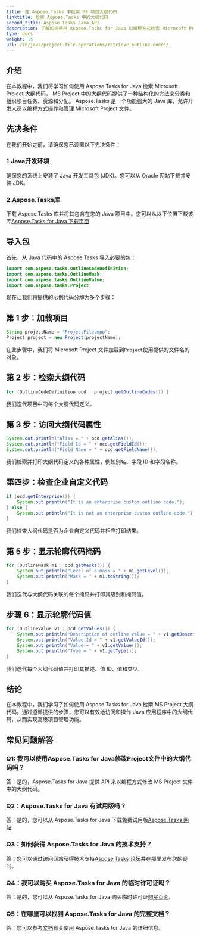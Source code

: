 ```yaml
---
title: 在 Aspose.Tasks 中检索 MS 项目大纲代码
linktitle: 检索 Aspose.Tasks 中的大纲代码
second_title: Aspose.Tasks Java API
description: 了解如何使用 Aspose.Tasks for Java 以编程方式检索 Microsoft Project 大纲代码。增强您的项目管理能力。
type: docs
weight: 15
url: /zh/java/project-file-operations/retrieve-outline-codes/
---
```

## 介绍
在本教程中，我们将学习如何使用 Aspose.Tasks for Java 检索 Microsoft Project 大纲代码。 MS Project 中的大纲代码提供了一种结构化的方法来分类和组织项目任务、资源和分配。 Aspose.Tasks 是一个功能强大的 Java 库，允许开发人员以编程方式操作和管理 Microsoft Project 文件。
## 先决条件
在我们开始之前，请确保您已设置以下先决条件：
### 1.Java开发环境
确保您的系统上安装了 Java 开发工具包 (JDK)。您可以从 Oracle 网站下载并安装 JDK。
### 2.Aspose.Tasks库
下载 Aspose.Tasks 库并将其包含在您的 Java 项目中。您可以从以下位置下载该库[Aspose.Tasks for Java 下载页面](https://releases.aspose.com/tasks/java/).
## 导入包
首先，从 Java 代码中的 Aspose.Tasks 导入必要的包：
```java
import com.aspose.tasks.OutlineCodeDefinition;
import com.aspose.tasks.OutlineMask;
import com.aspose.tasks.OutlineValue;
import com.aspose.tasks.Project;
```
现在让我们将提供的示例代码分解为多个步骤：
## 第 1 步：加载项目
```java
String projectName = "ProjectFile.mpp";
Project project = new Project(projectName);
```
在此步骤中，我们将 Microsoft Project 文件加载到`Project`使用提供的文件名的对象。
## 第 2 步：检索大纲代码
```java
for (OutlineCodeDefinition ocd : project.getOutlineCodes()) {
```
我们迭代项目中的每个大纲代码定义。
## 第 3 步：访问大纲代码属性
```java
System.out.println("Alias = " + ocd.getAlias());
System.out.println("Field Id = " + ocd.getFieldId());
System.out.println("Field Name = " + ocd.getFieldName());
```
我们检索并打印大纲代码定义的各种属性，例如别名、字段 ID 和字段名称。
## 第四步：检查企业自定义代码
```java
if (ocd.getEnterprise()) {
    System.out.println("It is an enterprise custom outline code.");
} else {
    System.out.println("It is not an enterprise custom outline code.");
}
```
我们检查大纲代码是否为企业自定义代码并相应打印结果。
## 第 5 步：显示轮廓代码掩码
```java
for (OutlineMask m1 : ocd.getMasks()) {
    System.out.println("Level of a mask = " + m1.getLevel());
    System.out.println("Mask = " + m1.toString());
}
```
我们迭代与大纲代码关联的每个掩码并打印其级别和掩码值。
## 步骤 6：显示轮廓代码值
```java
for (OutlineValue v1 : ocd.getValues()) {
    System.out.println("Description of outline value = " + v1.getDescription());
    System.out.println("Value Id = " + v1.getValueId());
    System.out.println("Value = " + v1.getValue());
    System.out.println("Type = " + v1.getType());
}
```
我们迭代每个大纲代码值并打印其描述、值 ID、值和类型。
## 结论
在本教程中，我们学习了如何使用 Aspose.Tasks for Java 检索 MS Project 大纲代码。通过遵循提供的步骤，您可以有效地访问和操作 Java 应用程序中的大纲代码，从而实现高级项目管理功能。
## 常见问题解答
### Q1: 我可以使用Aspose.Tasks for Java修改Project文件中的大纲代码吗？
答：是的，Aspose.Tasks for Java 提供 API 来以编程方式修改 MS Project 文件中的大纲代码。
### Q2：Aspose.Tasks for Java 有试用版吗？
答：是的，您可以从 Aspose.Tasks for Java 下载免费试用版[Aspose.Tasks 网站](https://releases.aspose.com/).
### Q3：如何获得 Aspose.Tasks for Java 的技术支持？
答：您可以通过访问网站获得技术支持[Aspose.Tasks 论坛](https://forum.aspose.com/c/tasks/15)并在那里发布您的疑问。
### Q4：我可以购买 Aspose.Tasks for Java 的临时许可证吗？
答：是的，您可以从 Aspose.Tasks for Java 购买临时许可证[购买页面](https://purchase.aspose.com/temporary-license/).
### Q5：在哪里可以找到 Aspose.Tasks for Java 的完整文档？
答：您可以参考[文档](https://reference.aspose.com/tasks/java/)有关使用 Aspose.Tasks for Java 的详细信息。